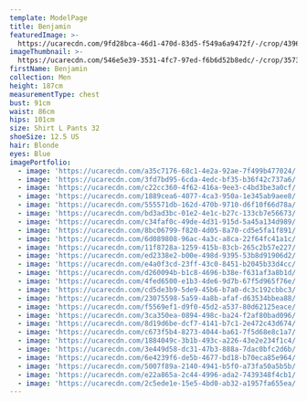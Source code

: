 ```yaml
---
template: ModelPage
title: Benjamin
featuredImage: >-
  https://ucarecdn.com/9fd28bca-46d1-470d-83d5-f549a6a9472f/-/crop/4396x2831/0,315/-/preview/
imageThumbnail: >-
  https://ucarecdn.com/546e5e39-3531-4fc7-97ed-f6b6d52b8edc/-/crop/3573x4838/907,0/-/preview/
firstName: Benjamin
collection: Men
height: 187cm
measurementType: chest
bust: 91cm
waist: 86cm
hips: 101cm
size: Shirt L Pants 32
shoeSize: 12.5 US
hair: Blonde
eyes: Blue
imagePortfolio:
  - image: 'https://ucarecdn.com/a35c7176-68c1-4e2a-92ae-7f499b477024/'
  - image: 'https://ucarecdn.com/3fd7bd95-6cda-4edc-bf35-b36f42c737a6/'
  - image: 'https://ucarecdn.com/c22cc360-4f62-416a-9ee3-c4bd3be3a0cf/'
  - image: 'https://ucarecdn.com/1889cea6-4077-4ca3-950a-1e345ab9aee8/'
  - image: 'https://ucarecdn.com/555571db-162d-470b-9710-d6f10f66d78a/'
  - image: 'https://ucarecdn.com/bd3ad3bc-01e2-4e1c-b27c-133cb7e56673/'
  - image: 'https://ucarecdn.com/c34faf0c-49de-4d31-915d-5a45a134d989/'
  - image: 'https://ucarecdn.com/8bc06799-f820-4d05-8a70-cd5e5fa1f891/'
  - image: 'https://ucarecdn.com/6d089808-96ac-4a3c-a8ca-22f64fc41a1c/'
  - image: 'https://ucarecdn.com/11f8728a-1259-415b-83cb-265c2b57e227/'
  - image: 'https://ucarecdn.com/ed2338e2-b00e-498d-9395-53b8d91906d2/'
  - image: 'https://ucarecdn.com/e4a0f3cd-23ff-43c0-8451-b2045b33d4cc/'
  - image: 'https://ucarecdn.com/d260094b-b1c8-4696-b38e-f631af3a8b1d/'
  - image: 'https://ucarecdn.com/4fed6500-e1b3-4de6-9d7b-67f5d965f76e/'
  - image: 'https://ucarecdn.com/cd5de3b9-5de9-45b6-b7a0-dc3c192cbbc3/'
  - image: 'https://ucarecdn.com/23075598-5a59-4a8b-afaf-d63534bbea88/'
  - image: 'https://ucarecdn.com/f5569ef1-d9f0-45d2-a537-80d62125eace/'
  - image: 'https://ucarecdn.com/3ca350ea-0894-498c-ba24-f2af80bad096/'
  - image: 'https://ucarecdn.com/8d19d6be-dcf7-4141-b7c1-2e472c43d674/'
  - image: 'https://ucarecdn.com/c673f5b4-8273-4044-ba61-7f5d68e8c1a7/'
  - image: 'https://ucarecdn.com/1884049c-3b1b-493c-a226-43e2e234f1c4/'
  - image: 'https://ucarecdn.com/3e449d58-dc31-47b3-888a-7dac0bfc2d6b/'
  - image: 'https://ucarecdn.com/6e4239f6-de5b-4677-bd18-b70eca85e964/'
  - image: 'https://ucarecdn.com/5007f89a-2140-4941-b5f0-a73fa50a5b5b/'
  - image: 'https://ucarecdn.com/e22a865a-2c44-4996-ada2-7439348f4cb1/'
  - image: 'https://ucarecdn.com/2c5ede1e-15e5-4bd0-ab32-a1957fa655ea/'
---
```



